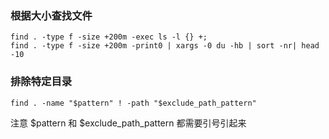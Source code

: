 
### 根据大小查找文件

```shell script
find . -type f -size +200m -exec ls -l {} +; 
find . -type f -size +200m -print0 | xargs -0 du -hb | sort -nr| head -10 

```

### 排除特定目录

```shell script
find . -name "$pattern" ! -path "$exclude_path_pattern"
```

注意 $pattern 和 $exclude_path_pattern 都需要引号引起来